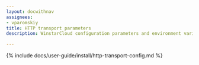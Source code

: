```yaml
---
layout: docwithnav
assignees:
- vparomskiy
title: HTTP transport parameters
description: WinstarCloud configuration parameters and environment variables

---
```


{% include docs/user-guide/install/http-transport-config.md %}
